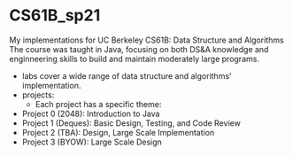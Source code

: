 # CS61B_sp21
My implementations for UC Berkeley CS61B: Data Structure and Algorithms
  The course was taught in Java, focusing on both DS&A knowledge and enginneering skills to build and maintain moderately large programs.
  - labs cover a wide range of data structure and algorithms' implementation.
  - projects:
      - Each project has a specific theme:
  - Project 0 (2048): Introduction to Java
  - Project 1 (Deques): Basic Design, Testing, and Code Review
  - Project 2 (TBA): Design, Large Scale Implementation
  - Project 3 (BYOW): Large Scale Design

